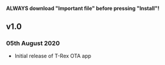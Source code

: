 #### ALWAYS download "Important file" before pressing "Install"!
## v1.0
### 05th August 2020
* Initial release of T-Rex OTA app
